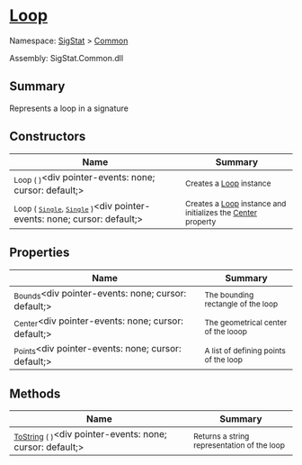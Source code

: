 # [Loop](./Loop.md)

Namespace: [SigStat]() > [Common](./README.md)

Assembly: SigStat.Common.dll

## Summary
Represents a loop in a signature

## Constructors

| Name | Summary | 
| --- | --- | 
| <sub>Loop (  )</sub><div pointer-events: none; cursor: default;><img width=200/></div>| <sub>Creates a [Loop](https://github.com/hargitomi97/sigstat/blob/master/docs/md/SigStat/Common/Loop.md) instance</sub>| <br>
| <sub>Loop ( [`Single`](https://docs.microsoft.com/en-us/dotnet/api/System.Single), [`Single`](https://docs.microsoft.com/en-us/dotnet/api/System.Single) )</sub><div pointer-events: none; cursor: default;><img width=200/></div>| <sub>Creates a [Loop](https://github.com/hargitomi97/sigstat/blob/master/docs/md/SigStat/Common/Loop.md) instance and initializes the [Center](https://github.com/hargitomi97/sigstat/blob/master/docs/md/SigStat/Common/Loop.md) property</sub>| <br>


## Properties

| Name | Summary | 
| --- | --- | 
| <sub>Bounds</sub><div pointer-events: none; cursor: default;><img width=200/></div>| <sub>The bounding rectangle of the loop</sub>| <br>
| <sub>Center</sub><div pointer-events: none; cursor: default;><img width=200/></div>| <sub>The geometrical center of the looop</sub>| <br>
| <sub>Points</sub><div pointer-events: none; cursor: default;><img width=200/></div>| <sub>A list of defining points of the loop</sub>| <br>


## Methods

| Name | Summary | 
| --- | --- | 
| <sub>[ToString](./Methods/Loop-100663344.md) (  )</sub><div pointer-events: none; cursor: default;><img width=200/></div>| <sub>Returns a string representation of the loop</sub>| <br>


